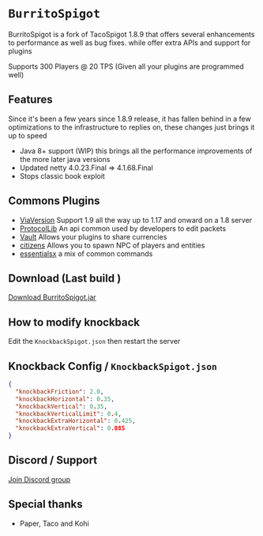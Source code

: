 # `BurritoSpigot`
BurritoSpigot is a fork of TacoSpigot 1.8.9 that offers several enhancements to performance as well as bug fixes. while offer extra APIs and support for plugins

Supports 300 Players @ 20 TPS (Given all your plugins are programmed well)

## Features
Since it's been a few years since 1.8.9 release, it has fallen behind in a few optimizations to the infrastructure to replies on, these changes just brings it up to speed
* Java 8+ support (WIP) this brings all the performance improvements of the more later java versions 
* Updated netty 4.0.23.Final => 4.1.68.Final
* Stops classic book exploit 

## Commons Plugins

* [ViaVersion](https://www.spigotmc.org/resources/viaversion.19254/history?__cf_chl_jschl_tk__=pmd_r4LeY2TmaRwR8_QpQZPjhUbYlsNfCtUx_bhfKx8jgYM-1635647788-0-gqNtZGzNAjujcnBszQnR) Support 1.9 all the way up to 1.17 and onward on a 1.8 server
* [ProtocolLib](https://www.spigotmc.org/resources/protocollib.1997/) An api common used by developers to edit packets
* [Vault](https://www.spigotmc.org/resources/vault.34315/) Allows your plugins to share currencies
* [citizens](https://www.spigotmc.org/resources/citizens.13811/) Allows you to spawn NPC of players and entities
* [essentialsx](https://essentialsx.net/downloads.html) a mix of common commands

## Download (Last build )
[Download BurritoSpigot.jar](https://nightly.link/CobbleSword/BurritoSpigot/actions/artifacts/110384724.zip)


## How to modify knockback
Edit the `KnockbackSpigot.json` then restart the server

## Knockback Config / `KnockbackSpigot.json`
```json
{
  "knockbackFriction": 2.0,
  "knockbackHorizontal": 0.35,
  "knockbackVertical": 0.35,
  "knockbackVerticalLimit": 0.4,
  "knockbackExtraHorizontal": 0.425,
  "knockbackExtraVertical": 0.085
}
```

## Discord / Support
[Join Discord group](https://discord.gg/SBTEbSx)

## Special thanks
* Paper, Taco and Kohi
